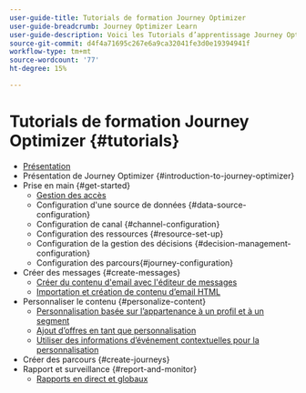 ```yaml
---
user-guide-title: Tutorials de formation Journey Optimizer
user-guide-breadcrumb: Journey Optimizer Learn
user-guide-description: Voici les Tutorials d’apprentissage Journey Optimizer.
source-git-commit: d4f4a71695c267e6a9ca32041fe3d0e19394941f
workflow-type: tm+mt
source-wordcount: '77'
ht-degree: 15%

---
```



# Tutorials de formation Journey Optimizer {#tutorials}

+ [Présentation](/help/overview.md)
+ Présentation de Journey Optimizer {#introduction-to-journey-optimizer}
+ Prise en main {#get-started}
   + [Gestion des accès](/help/set-up-access/access-management.md)
   + Configuration d&#39;une source de données {#data-source-configuration}
   + Configuration de canal {#channel-configuration}
   + Configuration des ressources {#resource-set-up}
   + Configuration de la gestion des décisions {#decision-management-configuration}
   + Configuration des parcours{#journey-configuration}
+ Créer des messages {#create-messages}
   + [Créer du contenu d&#39;email avec l&#39;éditeur de messages](/help/create-messages/create-email-content-with-the-message-editor.md)
   + [Importation et création de contenu d’email HTML](/help/create-messages/import-and-author-html-email-content.md)
+ Personnaliser le contenu {#personalize-content}
   + [Personnalisation basée sur l’appartenance à un profil et à un segment](/help/personalize-content/profile-and-segment-membership-based-personalization.md)
   + [Ajout d’offres en tant que personnalisation](/help/personalize-content/add-offer-decisioning-to-messages.md)
   + [Utiliser des informations d’événement contextuelles pour la personnalisation](/help/personalize-content/use-contextual-event-information-for-personalization.md)
+ Créer des parcours {#create-journeys}
+ Rapport et surveillance {#report-and-monitor}
   + [Rapports en direct et globaux](/help/report-and-monitor/live-and-global-reports.md)
